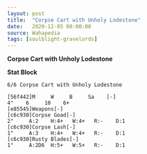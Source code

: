 ```yaml
---
layout: post
title:  "Corpse Cart with Unholy Lodestone"
date:   2020-12-05 00:00:00
source: Wahapedia
tags: [soulblight-gravelords]
---
```


**Corpse Cart with Unholy Lodestone**

**Stat Block**
```
6/6 Corpse Cart with Unholy Lodestone
```

```
[56f442]M     W     B     Sa    [-]
4"    6     10    6+    
[e85545]Weapons[-]
[c6c930]Corpse Goad[-]
2"     A:2    H:4+   W:4+   R:-    D:1   
[c6c930]Corpse Lash[-]
1"     A:3    H:4+   W:4+   R:-    D:1   
[c6c930]Rusty Blades[-]
1"     A:2D6  H:5+   W:5+   R:-    D:1   
```
    